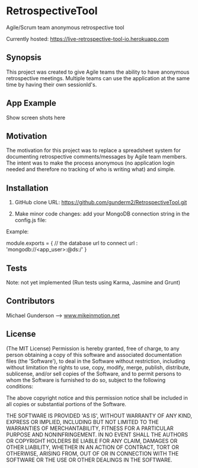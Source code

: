 # RetrospectiveTool
Agile/Scrum team anonymous retrospective tool

Currently hosted: https://live-retrospective-tool-io.herokuapp.com
## Synopsis

This project was created to give Agile teams the ability to have anonymous retrospective meetings. Multiple teams can use the application at the same time by having their own sessionId's.

## App Example

Show screen shots here

## Motivation

The motivation for this project was to replace a spreadsheet system for documenting retrospective comments/messages by Agile team members. The intent was to make the process anonymous (no application login needed and therefore no tracking of who is writing what) and simple.

## Installation

1) GitHub clone URL: https://github.com/gunderm2/RetrospectiveTool.git

2) Make minor code changes: add your MongoDB connection string in the config.js file:

Example:

module.exports = {
	// the database url to connect
    url : 'mongodb://<app_user>:<Password>@ds<URI>:<port>/<db-name>'
}

## Tests

Note: not yet implemented (Run tests using Karma, Jasmine and Grunt)

## Contributors

Michael Gunderson --> www.mikeinmotion.net

## License

(The MIT License) Permission is hereby granted, free of charge, to any person obtaining a copy of this software and associated documentation files (the 'Software'), to deal in the Software without restriction, including without limitation the rights to use, copy, modify, merge, publish, distribute, sublicense, and/or sell copies of the Software, and to permit persons to whom the Software is furnished to do so, subject to the following conditions:

The above copyright notice and this permission notice shall be included in all copies or substantial portions of the Software.

THE SOFTWARE IS PROVIDED 'AS IS', WITHOUT WARRANTY OF ANY KIND, EXPRESS OR IMPLIED, INCLUDING BUT NOT LIMITED TO THE WARRANTIES OF MERCHANTABILITY, FITNESS FOR A PARTICULAR PURPOSE AND NONINFRINGEMENT. IN NO EVENT SHALL THE AUTHORS OR COPYRIGHT HOLDERS BE LIABLE FOR ANY CLAIM, DAMAGES OR OTHER LIABILITY, WHETHER IN AN ACTION OF CONTRACT, TORT OR OTHERWISE, ARISING FROM, OUT OF OR IN CONNECTION WITH THE SOFTWARE OR THE USE OR OTHER DEALINGS IN THE SOFTWARE.
